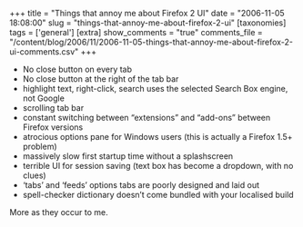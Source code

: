 +++
title = "Things that annoy me about Firefox 2 UI"
date = "2006-11-05 18:08:00"
slug = "things-that-annoy-me-about-firefox-2-ui"
[taxonomies]
tags = ['general']
[extra]
show_comments = "true"
comments_file = "/content/blog/2006/11/2006-11-05-things-that-annoy-me-about-firefox-2-ui-comments.csv"
+++

- No close button on every tab
- No close button at the right of the tab bar
- highlight text, right-click, search uses the selected Search Box engine, not Google
- scrolling tab bar
- constant switching between “extensions” and “add-ons” between Firefox versions
- atrocious options pane for Windows users (this is actually a Firefox 1.5+ problem)
- massively slow first startup time without a splashscreen
- terrible UI for session saving (text box has become a dropdown, with no clues)
- ‘tabs’ and ‘feeds’ options tabs are poorly designed and laid out
- spell-checker dictionary doesn’t come bundled with your localised build

More as they occur to me.
